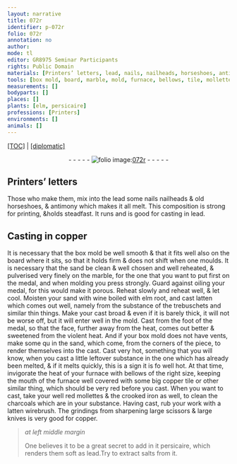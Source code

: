 ```yaml
---
layout: narrative
title: 072r
identifier: p-072r
folio: 072r
annotation: no
author:
mode: tl
editor: GR8975 Seminar Participants
rights: Public Domain
materials: [Printers’ letters, lead, nails, nailheads, horseshoes, antimony, copper, marble, oiling, wine boiled with elm root, latten, substance of the trebuschets, tile, iron, charcoals, grindings from sharpening large scissors & large knives, persicaire, salts]
tools: [box mold, board, marble, mold, furnace, bellows, tile, mollettes, crooked iron, latten wirebrush]
measurements: []
bodyparts: []
places: []
plants: [elm, persicaire]
professions: [Printers]
environments: []
animals: []
---
```


<p><a href="{{ site.baseurl }}/translation/">[TOC]</a> | <a href="{{ site.baseurl }}/texts/p-072r_tc/" target="_blank">[diplomatic]</a></p><div class="folio" align="center">- - - - - <a href="http://gallica.bnf.fr/ark:/12148/btv1b10500001g/f149.item" target="_blank"><img src="https://cu-mkp.github.io/2017-workshop-edition/assets/photo-icon.png" alt="folio image: " style="display:inline-block; margin-bottom:-3px;"/>072r</a> - - - - - </div>  
  

## <span class="m"><span class="pro">Printers</span>’ letters</span>

 
Those who make them, mix into the <span class="m">lead</span> some <span class="del"><span class="m">nails</span></span> <span class="m">nailheads</span> & old <span class="m">horseshoes</span>, & <span class="m">antimony</span> which makes it all melt. This composition is strong for printing, &holds steadfast. It runs and is good for casting in <span class="m">lead</span>.
 
 
  

## Casting in <span class="m">copper</span> 

 
It is necessary that the <span class="tl">box mold</span> be well smooth & that it fits well also on the <span class="tl">board</span> where it sits, so that it holds firm & does not shift when one moulds. It is necessary that the sand be clean & well chosen and well reheated, & pulverised very finely on the <span class="tl"><span class="m">marble</span></span>, for the one that you want to put first on the medal, and when molding you press strongly. Guard against <span class="m">oiling</span> your medal, for this would make it porous. Reheat slowly and reheat well, & let cool. Moisten your sand with <span class="m">wine boiled with <span class="pa">elm</span> root</span>, and cast <span class="m">latten</span> which comes out well, namely from the <span class="m">substance of the trebuschets</span> and similar thin things. Make your cast broad & even if it is barely thick, it will not be worse off, but it will enter well in the <span class="tl">mold</span>. Cast from the foot of the medal, so that the face, further away from the heat, comes out better & sweetened from the violent heat. And if your <span class="tl">box mold</span> does not have vents, make some <span class="del">qu</span> in the sand, which come, from the corners of the piece, to render themselves into the cast. Cast very hot, something that you will know, when you cast a little leftover substance in the one which has already been melted, & if it melts quickly, this is a sign it is <span class="del">fo</span> well hot. At that time, invigorate the heat of your <span class="tl">furnace</span> with <span class="tl">bellows</span> of the right size, keeping the mouth of the <span class="tl">furnace</span> well covered with some big <span class="del"><span class="m">copper</span></span> <span class="tl"><span class="m">tile</span></span> or other similar thing, which should be very red before you cast. When you want to cast, take your well red <span class="tl">mollettes</span> & the <span class="tl">crooked <span class="m">iron</span></span> as well, to clean the <span class="m">charcoals</span> which are in your substance. Having cast, rub your work with a <span class="tl"><span class="m">latten</span> wirebrush</span>. The <span class="m">grindings from sharpening large scissors & large knives</span> is very good for <span class="m">copper</span>.
 
> *at left middle margin*
> 
> 
>   One believes it to be a great secret to add in it <span class="m"><span class="pa">persicaire</span></span>, which renders them soft as <span class="m">lead</span>.Try to extract <span class="m">salts</span> from it.

